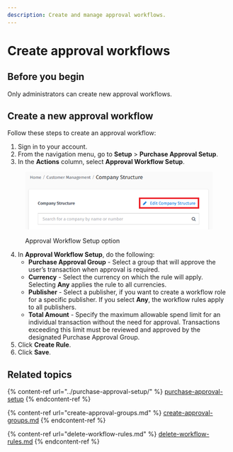 ```yaml
---
description: Create and manage approval workflows.
---
```


# Create approval workflows

## Before you begin

Only administrators can create new approval workflows.&#x20;

## Create a new approval workflow

Follow these steps to create an approval workflow:

1. Sign in to your account.&#x20;
2. From the navigation menu, go to **Setup** > **Purchase Approval Setup**.
3. In the **Actions** column, select **Approval Workflow Setup**.

<figure><img src="../../.gitbook/assets/image (23).png" alt=""><figcaption><p>Approval Workflow Setup option</p></figcaption></figure>

4. In **Approval Workflow Setup**, do the following:&#x20;
   * **Purchase Approval Group** - Select a group that will approve the user’s transaction when approval is required.
   * **Currency** - Select the currency on which the rule will apply. Selecting **Any** applies the rule to all currencies.
   * **Publisher** -  Select a publisher, if you want to create a workflow role for a specific publisher. If you select **Any**, the workflow rules apply to all publishers.
   * **Total Amount** - Specify the maximum allowable spend limit for an individual transaction without the need for approval. Transactions exceeding this limit must be reviewed and approved by the designated Purchase Approval Group.
5. Click **Create Rule**.
6. Click **Save**.

## Related topics

{% content-ref url="../purchase-approval-setup/" %}
[purchase-approval-setup](../purchase-approval-setup/)
{% endcontent-ref %}

{% content-ref url="create-approval-groups.md" %}
[create-approval-groups.md](create-approval-groups.md)
{% endcontent-ref %}

{% content-ref url="delete-workflow-rules.md" %}
[delete-workflow-rules.md](delete-workflow-rules.md)
{% endcontent-ref %}
